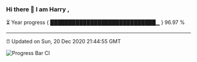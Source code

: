 ### Hi there 👋 I am Harry , 

⏳ Year progress { █████████████████████████████▁ } 96.97 %

---

⏰ Updated on Sun, 20 Dec 2020 21:44:55 GMT

![Progress Bar CI](https://github.com/duykhang68/duykhang68/workflows/Progress%20Bar%20CI/badge.svg)
